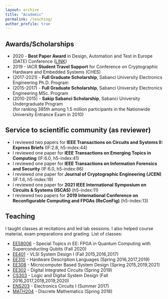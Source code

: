 ```yaml
---
layout: archive
title: "Academic"
permalink: /teaching/
author_profile: true
---
```


## Awards/Scholarships  

* 2020 - **Best Paper Award** in Design, Automation and Test in Europe (DATE) Conference (<a href="https://past.date-conference.com/proceedings-archive/2020/html/bestpaper.html">LINK</a>)
* 2019 - IACR **Student Travel Support** for Conference on Cryptographic Hardware and Embedded Systems (CHES)
* (2017-2021) - **Full Graduate Scholarship**, Sabanci University Electronics Engineering Ph.D. Program
* (2015-2017) - **Full Graduate Scholarship**, Sabanci University Electronics Engineering MSc. Program
* (2010-2015) - **Sakip Sabanci Scholarship**, Sabanci University Undergraduate Program  
  (for ranking 385th among 1.5 million participants in the Nationwide University Entrance Exam in 2010)  

## Service to scientific community (as reviewer)  

* I reviewed two papers for **IEEE Transactions on Circuits and Systems II: Express Briefs** (IF:2.8, h5-index:44)
* I reviewed one paper for **IEEE Transactions on Emerging Topics in Computing** (IF:6.0, h5-index:41)
* I reviewed one paper for **IEEE Transactions on Information Forensics and Security** (IF:6.0, h5-index:86)
* I reviewed one paper for **Journal of Cryptographic Engineering (JCEN)** (IF:1.6, h5-index:19)
* I reviewed one paper for **2021 IEEE International Symposium on Circuits & Systems (ISCAS)** (h5-index:11)
* I reviewed two papers for **2019 International Conference on Reconfigurable Computing and FPGAs (ReConFig)** (h5-index:13)  

## Teaching  

I taught classes at recitations and led lab sessions. I also helped course material, exam preparations and grading. List of classes:
* [EE58006](https://www.sabanciuniv.edu/syllabus/courses.php?year=2020&term=01&subject=EE&code=58006&lan=eng) - Special Topics in EE: FPGA in Quantum Computing with Superconducting Qubits (Fall 2020)
* [EE401](https://www.sabanciuniv.edu/syllabus/courses.php?year=2017&term=01&subject=EE&code=401&lan=eng) - VLSI System Design I (Fall 2015,2016,2017)
* [EE310](https://www.sabanciuniv.edu/syllabus/courses.php?year=2019&term=02&subject=EE&code=310&lan=eng) - Hardware Description Languages (Spring 2016,2017,2019)
* [EE308](https://www.sabanciuniv.edu/syllabus/courses.php?year=2019&term=02&subject=EE&code=308&lan=eng) - Microcomputer Based System Design (Spring 2015,2019,2021)
* [EE302](https://www.sabanciuniv.edu/syllabus/courses.php?year=2019&term=02&subject=EE&code=302&lan=eng) - Digital Integrated Circuits (Spring 2019)
* [CS303](https://www.sabanciuniv.edu/syllabus/courses.php?year=2020&term=01&subject=CS&code=303&lan=eng) - Logic and Digital System Design (Fall 2016,2017,2018,2019,2020)
* [ENS203](https://www.sabanciuniv.edu/syllabus/courses.php?year=2020&term=01&subject=ENS&code=203&lan=eng) - Electronics Circuits I (Summer 2017)
* [MATH204](https://www.sabanciuniv.edu/syllabus/courses.php?year=2020&term=01&subject=MATH&code=204&lan=eng) - Discrete Mathematics (Spring 2018)
